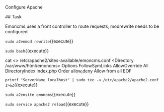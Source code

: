 Configure Apache

## Task

Emoncms uses a front controller to route requests, modrewrite needs to be configured

`sudo a2enmod rewrite`{{execute}}


`sudo bash`{{execute}}

cat <<EOF >> /etc/apache2/sites-available/emoncms.conf
<Directory /var/www/html/emoncms>
    Options FollowSymLinks
    AllowOverride All
    DirectoryIndex index.php
    Order allow,deny
    Allow from all
</Directory>
EOF

`printf "ServerName localhost" | sudo tee -a /etc/apache2/apache2.conf 1>&2`{{execute}}

`sudo a2ensite emoncms`{{execute}}

`sudo service apache2 reload`{{execute}}
